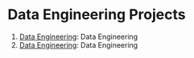 # Data Engineering Projects

1. [Data Engineering](https://github.com/currentco/data-analytics/tree/main/gapminder): Data Engineering
2. [Data Engineering](https://github.com/currentco/data-analytics/tree/main/ab-testing): Data Engineering
